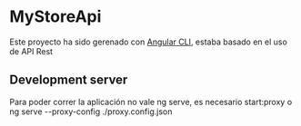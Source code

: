 # MyStoreApi

Este proyecto ha sido gerenado con [Angular CLI](https://github.com/angular/angular-cli), estaba basado en el uso de API Rest

## Development server

Para poder correr la aplicación no vale ng serve, es necesario start:proxy o ng serve --proxy-config ./proxy.config.json
